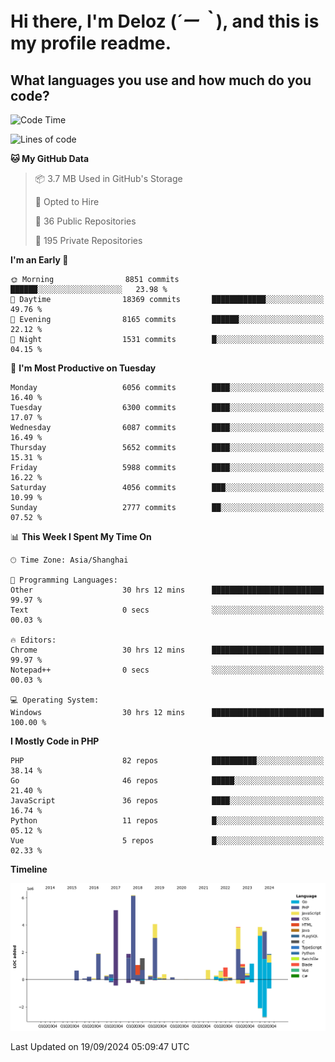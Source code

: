 # **Hi there, I'm Deloz (*´ー｀*), and this is my profile readme.**

## **What languages you use and how much do you code?**

<!--START_SECTION:waka-->
![Code Time](http://img.shields.io/badge/Code%20Time-4%2C671%20hrs%2047%20mins-blue)

![Lines of code](https://img.shields.io/badge/From%20Hello%20World%20I%27ve%20Written-42.9%20million%20lines%20of%20code-blue)

**🐱 My GitHub Data** 

> 📦 3.7 MB Used in GitHub's Storage 
 > 
> 💼 Opted to Hire
 > 
> 📜 36 Public Repositories 
 > 
> 🔑 195 Private Repositories 
 > 
**I'm an Early 🐤** 

```text
🌞 Morning                8851 commits        ██████░░░░░░░░░░░░░░░░░░░   23.98 % 
🌆 Daytime                18369 commits       ████████████░░░░░░░░░░░░░   49.76 % 
🌃 Evening                8165 commits        ██████░░░░░░░░░░░░░░░░░░░   22.12 % 
🌙 Night                  1531 commits        █░░░░░░░░░░░░░░░░░░░░░░░░   04.15 % 
```
📅 **I'm Most Productive on Tuesday** 

```text
Monday                   6056 commits        ████░░░░░░░░░░░░░░░░░░░░░   16.40 % 
Tuesday                  6300 commits        ████░░░░░░░░░░░░░░░░░░░░░   17.07 % 
Wednesday                6087 commits        ████░░░░░░░░░░░░░░░░░░░░░   16.49 % 
Thursday                 5652 commits        ████░░░░░░░░░░░░░░░░░░░░░   15.31 % 
Friday                   5988 commits        ████░░░░░░░░░░░░░░░░░░░░░   16.22 % 
Saturday                 4056 commits        ███░░░░░░░░░░░░░░░░░░░░░░   10.99 % 
Sunday                   2777 commits        ██░░░░░░░░░░░░░░░░░░░░░░░   07.52 % 
```


📊 **This Week I Spent My Time On** 

```text
🕑︎ Time Zone: Asia/Shanghai

💬 Programming Languages: 
Other                    30 hrs 12 mins      █████████████████████████   99.97 % 
Text                     0 secs              ░░░░░░░░░░░░░░░░░░░░░░░░░   00.03 % 

🔥 Editors: 
Chrome                   30 hrs 12 mins      █████████████████████████   99.97 % 
Notepad++                0 secs              ░░░░░░░░░░░░░░░░░░░░░░░░░   00.03 % 

💻 Operating System: 
Windows                  30 hrs 12 mins      █████████████████████████   100.00 % 
```

**I Mostly Code in PHP** 

```text
PHP                      82 repos            ██████████░░░░░░░░░░░░░░░   38.14 % 
Go                       46 repos            █████░░░░░░░░░░░░░░░░░░░░   21.40 % 
JavaScript               36 repos            ████░░░░░░░░░░░░░░░░░░░░░   16.74 % 
Python                   11 repos            █░░░░░░░░░░░░░░░░░░░░░░░░   05.12 % 
Vue                      5 repos             █░░░░░░░░░░░░░░░░░░░░░░░░   02.33 % 
```



**Timeline**

![Lines of Code chart](https://raw.githubusercontent.com/deloz/deloz/main/assets/bar_graph.png)


 Last Updated on 19/09/2024 05:09:47 UTC
<!--END_SECTION:waka-->
